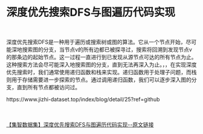 <h1>深度优先搜索DFS与图遍历代码实现</h1><br /><p>深度优先搜索DFS是一种用于遍历或搜索树或图的算法。它从一个节点开始，尽可能深地搜索图的分支，当节点v的所有边都已被探寻过，搜索将回溯到发现节点v的那条边的起始节点。这一过程一直进行到已发现从源节点可达的所有节点为止。这种搜索方法会尽可能深入地搜索图的分支，直到无法再深入为止。，，在实现深度优先搜索时，我们通常使用递归函数和栈来实现。递归函数用于处理子问题，而栈则用于存储需要进一步探索的节点。通过调用递归函数，我们可以逐步深入图的分支，直到所有节点都被访问过。</p><p>https://www.jizhi-dataset.top/index/blog/detail/25?ref=github</p><br /><br /><a href="https://www.jizhi-dataset.top/index/blog/detail/25?ref=github" target="_blank">【集智数据集】深度优先搜索DFS与图遍历代码实现--原文链接</a>